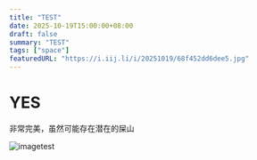 ```yaml
---
title: "TEST"
date: 2025-10-19T15:00:00+08:00
draft: false
summary: "TEST"
tags: ["space"]
featuredURL: "https://i.iij.li/i/20251019/68f452dd6dee5.jpg"
---
```


# YES
非常完美，虽然可能存在潜在的屎山

![imagetest](http://cdn.nokernel.top/locak/0005.png)